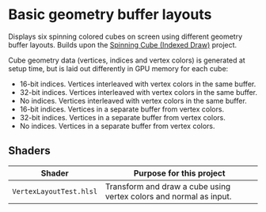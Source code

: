 # Basic geometry buffer layouts

Displays six spinning colored cubes on screen using different geometry buffer layouts. Builds upon the [Spinning Cube (Indexed Draw)](../sample_07_draw_indexed/README.md) project.

Cube geometry data (vertices, indices and vertex colors) is generated at setup time, but is laid out differently in GPU memory for each cube:

- 16-bit indices. Vertices interleaved with vertex colors in the same buffer.
- 32-bit indices. Vertices interleaved with vertex colors in the same buffer.
- No indices. Vertices interleaved with vertex colors in the same buffer.
- 16-bit indices. Vertices in a separate buffer from vertex colors.
- 32-bit indices. Vertices in a separate buffer from vertex colors.
- No indices. Vertices in a separate buffer from vertex colors.

## Shaders

Shader              | Purpose for this project
------------------- | ----------------------------------------------
`VertexLayoutTest.hlsl` | Transform and draw a cube using vertex colors and normal as input.
